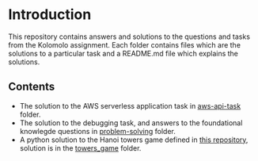 # Introduction

This repository contains answers and solutions to the questions and tasks from the Kolomolo assignment.
Each folder contains files which are the solutions to a particular task and a README.md file which explains the solutions.

## Contents 

* The solution to the AWS serverless application task in [aws-api-task](https://github.com/Aa-kk/Kolomolo-tasks/tree/main/aws-api-task) folder.
* The solution to the debugging task, and answers to the  foundational knowlegde questions in [problem-solving](https://github.com/Aa-kk/Kolomolo-tasks/tree/main/problem-solving) folder.
* A python solution to the Hanoi towers game defined in [this repository](https://github.com/alexkolomolo/nodejstest/tree/master/programming_task), solution is in the [towers_game](https://github.com/Aa-kk/Kolomolo-tasks/tree/main/towers-game) folder.
